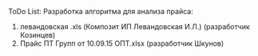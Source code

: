 ﻿ToDo List:
Разработка алгоритма для анализа прайса:
1. левандовская .xls (Композит ИП Левандовская И.Л.) (разработчик Козинцев)
2. Прайс ПТ Групп от 10.09.15 ОПТ.xlsx (разработчик Шкунов)
